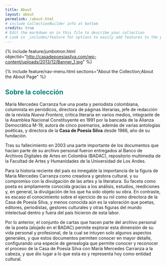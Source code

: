 ```yaml
---
title: About
layout: about
permalink: /about.html
# include CollectionBuilder info at bottom
credits: true
# Edit the markdown on in this file to describe your collection
# Look in _includes/feature for options to easily add features to the page
---
```


{% include feature/jumbotron.html objectid="http://casadepoesiasilva.com/wp-content/uploads/2013/12/Banner_1.jpg" %}

{% include feature/nav-menu.html sections="About the Collection;About the About Page" %}

## <b style='color:Teal;'>Sobre la colección</b>

María Mercedes Carranza fue una poeta y periodista colombiana, columnista en periódicos, directora de páginas literarias, jefe de redacción de la revista <i>Nueva Frontera</i>, crítica literaria en varios medios, integrante de la Asamblea Nacional Constituyente en 1991 por la bancada de la Alianza Democrática M-19, autora de cinco poemarios, además de varias antologías poéticas, y directora de la <b>Casa de Poesía Silva</b> desde 1986, año de su fundación.

Tras su fallecimiento en 2003 una parte importante de los documentos que hacían parte de su archivo personal fueron entregados al Banco de Archivos Digitales de Artes en Colombia (BADAC), repositorio multimedia de la Facultad de Artes y Humanidades de la Universidad de Los Andes.

Para la historia reciente del país es innegable la importancia de la figura de María Mercedes Carranza como creadora y gestora cultural, y su compromiso con la divulgación de las artes y la literatura. Su faceta como poeta es ampliamente conocida gracias a los análisis, estudios, reediciones y, en general, la divulgación de los que ha sido objeto su obra. En contraste, es escaso el conocimiento sobre el ejercicio de su rol como directora de la Casa de Poesía Silva, y menos conocida aún es la valoración que poetas, editores, periodistas, gestores culturales y otras figuras del mundo intelectual dentro y fuera del país hicieron de esta labor.

Por lo anterior, el conjunto de cartas que hacen parte del archivo personal de la poeta (alojado en el BADAC) permite explorar esta dimensión de su vida personal y profesional, de la cual se intuyen solo algunos aspectos generales, y que estos documentos permiten conocer en mayor detalle, configurando una especie de genealogía que permite conocer y reconocer el proceso de la Casa de Poesía Silva con María Mercedes Carranza a la cabeza, y que dio lugar a lo que esta es y representa hoy como entidad cultural.
